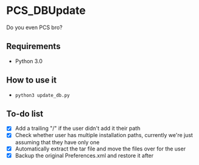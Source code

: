 # PCS_DBUpdate
Do you even PCS bro?

Requirements
---------------------------------
- Python 3.0

How to use it
---------------------------------
- `python3 update_db.py`

To-do list
---------------------------------
- [x] Add a trailing "/" if the user didn't add it their path
- [x] Check whether user has multiple installation paths, currently we're just assuming that they have only one
- [x] Automatically extract the tar file and move the files over for the user
- [x] Backup the original Preferences.xml and restore it after
